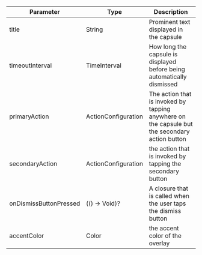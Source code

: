 | Parameter              | Type                | Description                                                                                   |
| ---------------------- | ------------------- | --------------------------------------------------------------------------------------------- |
| title                  | String              | Prominent text displayed in the capsule                                                       |
| timeoutInterval        | TimeInterval        | How long the capsule is displayed before being automatically dismissed                        |
| primaryAction          | ActionConfiguration | The action that is invoked by tapping anywhere on the capsule but the secondary action button |
| secondaryAction        | ActionConfiguration | the action that is invoked by tapping the secondary button                                    |
| onDismissButtonPressed | (() -> Void)?       | A closure that is called when the user taps the dismiss button                                |
| accentColor            | Color               | the accent color of the overlay                                                               |

